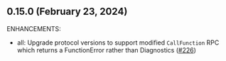 ## 0.15.0 (February 23, 2024)

ENHANCEMENTS:

* all: Upgrade protocol versions to support modified `CallFunction` RPC which returns a FunctionError rather than Diagnostics ([#226](https://github.com/hashicorp/terraform-plugin-mux/issues/226))

